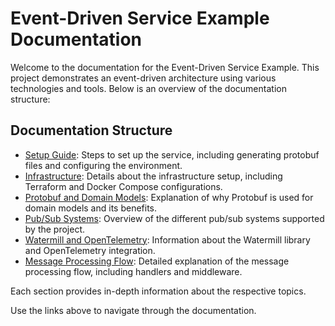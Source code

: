 # Event-Driven Service Example Documentation

Welcome to the documentation for the Event-Driven Service Example. This project demonstrates an event-driven architecture using various technologies and tools. Below is an overview of the documentation structure:

## Documentation Structure

- [Setup Guide](./docs/setup.md): Steps to set up the service, including generating protobuf files and configuring the environment.
- [Infrastructure](./docs/infrastructure.md): Details about the infrastructure setup, including Terraform and Docker Compose configurations.
- [Protobuf and Domain Models](./docs/protobuf.md): Explanation of why Protobuf is used for domain models and its benefits.
- [Pub/Sub Systems](./docs/pubsub.md): Overview of the different pub/sub systems supported by the project.
- [Watermill and OpenTelemetry](./docs/watermill.md): Information about the Watermill library and OpenTelemetry integration.
- [Message Processing Flow](./docs/message_processing.md): Detailed explanation of the message processing flow, including handlers and middleware.

Each section provides in-depth information about the respective topics.

Use the links above to navigate through the documentation.
